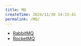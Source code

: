 ```yaml
---
title: MQ
createTime: 2024/11/30 14:15:41
permalink: /MQ/
---
```


- [RabbitMQ](./RabbitMQ/README.md)
- [RocketMQ](./RocketMQ/README.md)

